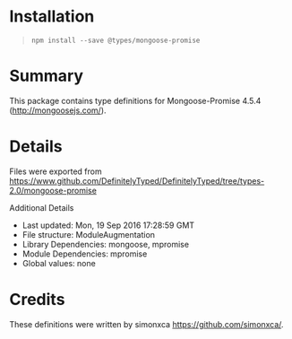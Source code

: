 # Installation
> `npm install --save @types/mongoose-promise`

# Summary
This package contains type definitions for Mongoose-Promise 4.5.4 (http://mongoosejs.com/).

# Details
Files were exported from https://www.github.com/DefinitelyTyped/DefinitelyTyped/tree/types-2.0/mongoose-promise

Additional Details
 * Last updated: Mon, 19 Sep 2016 17:28:59 GMT
 * File structure: ModuleAugmentation
 * Library Dependencies: mongoose, mpromise
 * Module Dependencies: mpromise
 * Global values: none

# Credits
These definitions were written by simonxca <https://github.com/simonxca/>.
